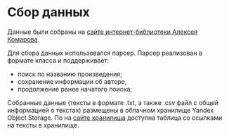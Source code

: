 # Сбор данных



Данные были собраны на [сайте интернет-библиотеки Алексея Комарова](https://ilibrary.ru/). 

Для сбора данных использовался парсер. Парсер реализован в формате класса и поддерживает:
- поиск по названию произведения;
- сохранение информации об авторе, 
- продолжение ранее начатого поиска;


Собранные данные (тексты в формате .txt, а также .csv файл с общей информацией о текстах) размещены в облачном хранилище Yandex Object Storage. По на [сайте хранилища](https://mlds23-authorship-identification.website.yandexcloud.net/) доступна таблица со ссылками на тексты в хранилище. 